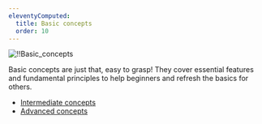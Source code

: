 ```yaml
---
eleventyComputed:
  title: Basic concepts
  order: 10
---
```

![!!Basic_concepts](https://webdevolutions.blob.core.windows.net/docs/en/rdm/windows/RDMWin6192.jpg) 

Basic concepts are just that, easy to grasp! They cover essential features and fundamental principles to help beginners and refresh the basics for others.

* [Intermediate concepts](/rdm/windows/concepts/intermediate-concepts/)
* [Advanced concepts](/rdm/windows/concepts/advanced-concepts/)
